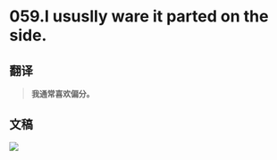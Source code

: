 # 059.I ususlly ware it parted on the side.

## 翻译

> **我通常喜欢偏分。**

## 文稿

![](https://cdn.jsdelivr.net/gh/imtianx/speaking180/img/059.jpg)

